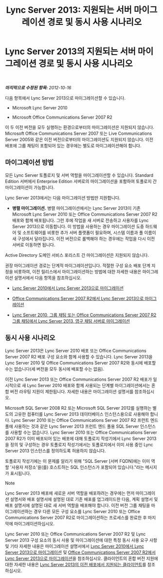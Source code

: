 ﻿---
title: 'Lync Server 2013: 지원되는 서버 마이그레이션 경로 및 동시 사용 시나리오'
TOCTitle: 지원되는 서버 마이그레이션 경로 및 동시 사용 시나리오
ms:assetid: 2a6a730f-7f80-45f9-9540-3edfdaa265fb
ms:mtpsurl: https://technet.microsoft.com/ko-kr/library/Gg425764(v=OCS.15)
ms:contentKeyID: 49303136
ms.date: 08/10/2015
mtps_version: v=OCS.15
ms.translationtype: HT
---

# Lync Server 2013의 지원되는 서버 마이그레이션 경로 및 동시 사용 시나리오

 

_**마지막으로 수정된 항목:** 2012-10-16_

다음 항목에서 Lync Server 2013으로 마이그레이션할 수 있습니다.

  - Microsoft Lync Server 2010

  - Microsoft Office Communications Server 2007 R2

이 두 이전 버전을 모두 실행하는 환경으로부터의 마이그레이션은 지원되지 않습니다. Microsoft Office Communications Server 2007 또는 Live Communications Server 2005와 같은 이전 버전으로부터의 마이그레이션도 지원되지 않습니다. 이전 배포에 그룹 채팅이 포함되어 있는 경우에는 별도로 마이그레이션해야 합니다.

## 마이그레이션 방법

모든 Lync Server 토폴로지 및 서버 역할을 마이그레이션할 수 있습니다. Standard Edition 서버에서 Enterprise Edition 서버로의 마이그레이션을 포함하여 토폴로지 간 마이그레이션이 가능합니다.

Lync Server 2013에서는 다음 마이그레이션 방법만 지원합니다.

  -   
    **병렬 마이그레이션.** 병렬 마이그레이션에서는 Lync Server 2013이 기존 Microsoft Lync Server 2010 또는 Office Communications Server 2007 R2 배포와 함께 배포됩니다. 그런 후에 작업을 새 서버로 전송하고 사용자를 Lync Server 2013으로 이동합니다. 이 방법을 사용하는 경우 마이그레이션 도중 하드웨어 및 소프트웨어를 비롯한 추가 서버 플랫폼이 필요하며, 시스템 이름과 풀 이름이 새 구성에서 달라집니다. 이전 버전으로 롤백해야 하는 경우에는 작업을 다시 이전 서버로 이동하면 됩니다.

Active Directory 도메인 서비스 포리스트 간 마이그레이션은 지원되지 않습니다.

권장 마이그레이션 경로는 단계적 마이그레이션입니다. 적절한 구성 요소 배포 단계 지정을 비롯하여, 이전 릴리스에서 마이그레이션하는 방법에 대한 자세한 내용은 마이그레이션 설명서에서 다음 항목을 참조하십시오.

  - [Lync Server 2010에서 Lync Server 2013으로 마이그레이션](migration-from-lync-server-2010-to-lync-server-2013.md)

  - [Office Communications Server 2007 R2에서 Lync Server 2013으로 마이그레이션](migration-from-office-communications-server-2007-r2-to-lync-server-2013.md)

  - [Lync Server 2010, 그룹 채팅 또는 Office Communications Server 2007 R2 그룹 채팅에서 Lync Server 2013, 영구 채팅 서버로 마이그레이션](migration-from-lync-server-2010-group-chat-or-office-communications-server-2007-r2-group-chat-to-lync-server-2013-persistent-chat-server.md)

## 동시 사용 시나리오

Lync Server 2013은 Lync Server 2010 배포 또는 Office Communications Server 2007 R2 배포 구성 요소와 함께 사용할 수 있습니다. Lync Server 2013을 Lync Server 2010 및 Office Communications Server 2007 R2와 동시에 배포할 수는 없습니다(세 버전을 모두 동시에 배포할 수는 없음).

이전 Lync Server 2013 또는 Office Communications Server 2007 R2 배포가 일시적으로 새 Lync Server 2010 배포와 함께 사용되는 단계별 마이그레이션에서는 혼합 버전 라우팅 지원이 제한됩니다. 자세한 내용은 마이그레이션 설명서를 참조하십시오.

Microsoft SQL Server 2008 R2 또는 Microsoft SQL Server 2012를 실행하는 별도의 고유한 컴퓨터를 Lync Server 2013 데이터베이스 인스턴스용으로 사용해야 합니다. Lync Server 2010 또는 Office Communications Server 2007 R2 프런트 엔드 풀에 사용하는 것과 같은 Lync Server 2013 프런트 엔드 풀용 SQL Server 인스턴스를 사용할 수는 없습니다. Lync Server 2010 또는 Office Communications Server 2007 R2가 이미 배포되어 있는 배포에 대해 토폴로지 작성기에서 Lync Server 2013을 정의 및 구성하는 경우 토폴로지 작성기에서는 토폴로지에서 이미 사용 중인 Lync Server 2013 인스턴스를 정의하도록 허용하지 않습니다.

토폴로지 작성기에는 이 문제를 알리기 위해 "SQL Server \[서버 FQDN\]에는 이미 역할 '사용자 저장소'을(를) 호스트하는 SQL 인스턴스가 포함되어 있습니다."라는 메시지가 표시됩니다.


> [!NOTE]
> Lync Server 2013 배포에 새로운 서버 역할을 배포하려는 경우에는 먼저 마이그레이션 설명서와 배포 설명서에 설명된 대로 기존 배포를 업그레이드한 다음, 계획 설명서 및 배포 설명서에 설명된 대로 새 서버 역할을 배포해야 합니다. 이전 버전 그룹 채팅을 마이그레이션하는 경우 다른 모든 구성 요소를 Lync Server 2010 또는 Office Communications Server 2007 R2로 마이그레이션하는 프로세스를 완료한 후 마지막에 마이그레이션하십시오.



Lync Server 2010 또는 Office Communications Server 2007 R2 및 Lync Server 2013 구성 요소의 동시 사용 및 마이그레이션에 대한 특정 동시 사용 요구 사항 및 기타 자세한 내용은 마이그레이션 설명서에서 [Lync Server 2010에서 Lync Server 2013으로 마이그레이션](migration-from-lync-server-2010-to-lync-server-2013.md) 및 [Office Communications Server 2007 R2에서 Lync Server 2013으로 마이그레이션](migration-from-office-communications-server-2007-r2-to-lync-server-2013.md)을 참조하십시오. 클라이언트의 혼합 버전 지원에 대한 자세한 내용은 [Lync Server 2013의 이전 배포에서 지원되는 클라이언트](lync-server-2013-supported-clients-from-previous-deployments.md)를 참조하십시오.

